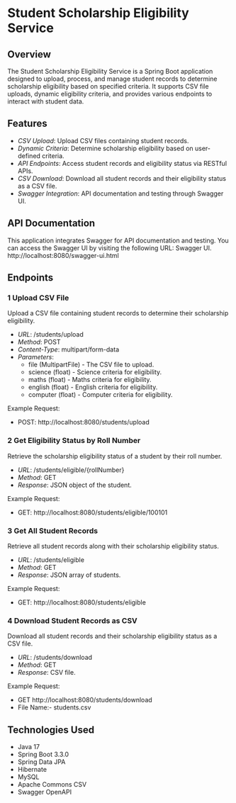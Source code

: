# Student Scholarship Eligibility Service

## Overview

The Student Scholarship Eligibility Service is a Spring Boot application designed to upload, process, and manage student records to determine scholarship eligibility based on specified criteria. It supports CSV file uploads, dynamic eligibility criteria, and provides various endpoints to interact with student data.

## Features

- *CSV Upload*: Upload CSV files containing student records.
- *Dynamic Criteria*: Determine scholarship eligibility based on user-defined criteria.
- *API Endpoints*: Access student records and eligibility status via RESTful APIs.
- *CSV Download*: Download all student records and their eligibility status as a CSV file.
- *Swagger Integration*: API documentation and testing through Swagger UI.


## API Documentation

This application integrates Swagger for API documentation and testing. You can access the Swagger UI by visiting the following URL: Swagger UI.
http://localhost:8080/swagger-ui.html

## Endpoints

### 1 Upload CSV File

Upload a CSV file containing student records to determine their scholarship eligibility.

- *URL*: /students/upload
- *Method*: POST
- *Content-Type*: multipart/form-data
- *Parameters*:
  - file (MultipartFile) - The CSV file to upload.
  - science (float) - Science criteria for eligibility.
  - maths (float) - Maths criteria for eligibility.
  - english (float) - English criteria for eligibility.
  - computer (float) - Computer criteria for eligibility.

Example Request:
 - POST: http://localhost:8080/students/upload

### 2 Get Eligibility Status by Roll Number

Retrieve the scholarship eligibility status of a student by their roll number.

- *URL*: /students/eligible/{rollNumber}
- *Method*: GET
- *Response*: JSON object of the student.

Example Request:
 - GET: http://localhost:8080/students/eligible/100101

### 3 Get All Student Records

Retrieve all student records along with their scholarship eligibility status.

- *URL*: /students/eligible
- *Method*: GET
- *Response*: JSON array of students.

Example Request:
- GET: http://localhost:8080/students/eligible

### 4 Download Student Records as CSV

Download all student records and their scholarship eligibility status as a CSV file.

- *URL*: /students/download
- *Method*: GET
- *Response*: CSV file.

Example Request:
- GET http://localhost:8080/students/download
- File Name:- students.csv

## Technologies Used

- Java 17
- Spring Boot 3.3.0
- Spring Data JPA
- Hibernate
- MySQL
- Apache Commons CSV
- Swagger OpenAPI

